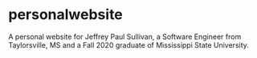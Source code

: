 # personalwebsite
A personal website for Jeffrey Paul Sullivan, a Software Engineer from Taylorsville, MS and a Fall 2020 graduate of Mississippi State University.
